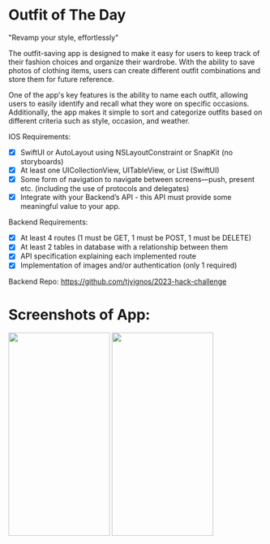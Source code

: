 # Outfit of The Day

"Revamp your style, effortlessly"

The outfit-saving app is designed to make it easy for users to keep track of their fashion choices and organize their wardrobe. With the ability to save photos of clothing items, users can create different outfit combinations and store them for future reference.

One of the app's key features is the ability to name each outfit, allowing users to easily identify and recall what they wore on specific occasions. Additionally, the app makes it simple to sort and categorize outfits based on different criteria such as style, occasion, and weather.

IOS Requirements:
- [x] SwiftUI or AutoLayout using NSLayoutConstraint or SnapKit (no storyboards)
- [x] At least one UICollectionView, UITableView, or List (SwiftUI) 
- [x] Some form of navigation to navigate between screens—push, present etc. (including the use of protocols and delegates)
- [x] Integrate with your Backend’s API - this API must provide some meaningful value to your app.

Backend Requirements:
- [x] At least 4 routes (1 must be GET, 1 must be POST, 1 must be DELETE)
- [x] At least 2 tables in database with a relationship between them
- [x] API specification explaining each implemented route
- [x] Implementation of images and/or authentication (only 1 required)

Backend Repo: https://github.com/tjvignos/2023-hack-challenge

# Screenshots of App:
<img src="https://user-images.githubusercontent.com/126121531/236591566-79971c16-cba6-4f32-a33f-c5d29f01f909.jpeg" width="200" height="400">
<img src="https://user-images.githubusercontent.com/126121531/236591571-c9c59e16-3e75-4c9b-a2f3-bbf87885e0a8.jpeg" width="200" height="400">

